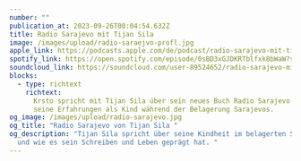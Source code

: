 ```yaml
---
number: ""
publication_at: 2023-09-26T00:04:54.632Z
title: Radio Sarajevo mit Tijan Sila
image: /images/upload/radio-saraejvo-profl.jpg
apple_link: https://podcasts.apple.com/de/podcast/radio-sarajevo-mit-tijan-sila/id1170436903?i=1000629138538
spotify_link: https://open.spotify.com/episode/0sBD3xGJDKRTblfxk8bWaW?si=f4410eb82730458e
soundcloud_link: https://soundcloud.com/user-89524652/radio-sarajevo-mit-tijan-sila?si=654fec3046af49fd97ad84757842d1e0&utm_source=clipboard&utm_medium=text&utm_campaign=social_sharing
blocks:
  - type: richtext
    richtext:
      Krsto spricht mit Tijan Sila über sein neues Buch Radio Sarajevo und
      seine Erfahrungen als Kind während der Belagerung Sarajevos.
og_image: /images/upload/radio-sarajevo.jpg
og_title: "Radio Sarajevo von Tijan Sila "
og_description: "Tijan Sila spricht über seine Kindheit im belagerten Sarajevo
  und wie es sein Schreiben und Leben geprägt hat. "
---
```

